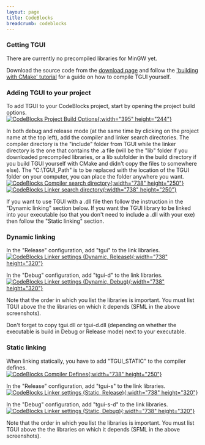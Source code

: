 ```yaml
---
layout: page
title: CodeBlocks
breadcrumb: codeblocks
---
```


### Getting TGUI

There are currently no precompiled libraries for MinGW yet.

Download the source code from the [download page](/download) and follow the ['building with CMake' tutorial](../cmake) for a guide on how to compile TGUI yourself.


### Adding TGUI to your project

To add TGUI to your CodeBlocks project, start by opening the project build options.  
[![CodeBlocks Project Build Options](/resources/Tutorials/0.9/CodeBlocksOpeningProjectBuildOptions.png){:width="395" height="244"}](/resources/Tutorials/0.9/CodeBlocksOpeningProjectBuildOptions.png)

In both debug and release mode (at the same time by clicking on the project name at the top left), add the compiler and linker search directories. The compiler directory is the "include" folder from TGUI while the linker directory is the one that contains the .a file (will be the "lib" folder if you downloaded precompiled libraries, or a lib subfolder in the build directory if you build TGUI yourself with CMake and didn't copy the files to somewhere else). The "C:\TGUI_Path\" is to be replaced with the location of the TGUI folder on your computer, you can place the folder anywhere you want.  
[![CodeBlocks Compiler search directory](/resources/Tutorials/0.9/CodeBlocksSearchDirectoriesCompiler.png){:width="738" height="250"}](/resources/Tutorials/0.9/CodeBlocksSearchDirectoriesCompiler.png)
[![CodeBlocks Linker search directory](/resources/Tutorials/0.9/CodeBlocksSearchDirectoriesLinker.png){:width="738" height="250"}](/resources/Tutorials/0.9/CodeBlocksSearchDirectoriesLinker.png)

If you want to use TGUI with a .dll file then follow the instruction in the "Dynamic linking" section below. If you want the TGUI library to be linked into your executable (so that you don't need to include a .dll with your exe) then follow the "Static linking" section.


### Dynamic linking

In the "Release" configuration, add "tgui" to the link libraries.  
[![CodeBlocks Linker settings (Dynamic, Release)](/resources/Tutorials/0.9/CodeBlocksLinkerSettingsDynamicRelease.png){:width="738" height="320"}](/resources/Tutorials/0.9/CodeBlocksLinkerSettingsDynamicRelease.png)

In the "Debug" configuration, add "tgui-d" to the link libraries.  
[![CodeBlocks Linker settings (Dynamic, Debug)](/resources/Tutorials/0.9/CodeBlocksLinkerSettingsDynamicDebug.png){:width="738" height="320"}](/resources/Tutorials/0.9/CodeBlocksLinkerSettingsDynamicDebug.png)

Note that the order in which you list the libraries is important. You must list TGUI above the the libraries on which it depends (SFML in the above screenshots).

Don't forget to copy tgui.dll or tgui-d.dll (depending on whether the executable is build in Debug or Release mode) next to your executable.


### Static linking

When linking statically, you have to add "TGUI_STATIC" to the compiler defines.  
[![CodeBlocks Compiler Defines](/resources/Tutorials/0.9/CodeBlocksCompilerDefinesStatic.png){:width="738" height="250"}](/resources/Tutorials/0.9/CodeBlocksCompilerDefinesStatic.png)

In the "Release" configuration, add "tgui-s" to the link libraries.  
[![CodeBlocks Linker settings (Static, Release)](/resources/Tutorials/0.9/CodeBlocksLinkerSettingsStaticRelease.png){:width="738" height="320"}](/resources/Tutorials/0.9/CodeBlocksLinkerSettingsStaticRelease.png)

In the "Debug" configuration, add "tgui-s-d" to the link libraries.  
[![CodeBlocks Linker settings (Static, Debug)](/resources/Tutorials/0.9/CodeBlocksLinkerSettingsStaticDebug.png){:width="738" height="320"}](/resources/Tutorials/0.9/CodeBlocksLinkerSettingsStaticDebug.png)

Note that the order in which you list the libraries is important. You must list TGUI above the the libraries on which it depends (SFML in the above screenshots).
